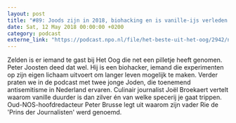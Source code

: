 ```yaml
---
layout: post
title: "#89: Joods zijn in 2018, biohacking en is vanille-ijs verleden tijd?"
date: Sat, 12 May 2018 00:00:00 +0200
category: podcast
externe_link: "https://podcast.npo.nl/file/het-beste-uit-het-oog/2942/nporadio1_het-beste-uit-het-oog_20180512_89-joods-zijn-in-2018-biohacking-en-is-vanille-ijs-verleden-tijd.mp3"
---
```


Zelden is er iemand te gast bij Het Oog die net een pilletje heeft genomen. Peter Joosten deed dat wel. Hij is een biohacker, iemand die experimenten op zijn eigen lichaam uitvoert om langer leven mogelijk te maken. Verder praten we in de podcast met twee jonge Joden, die toenemend antisemitisme in Nederland ervaren. Culinair journalist Joël Broekaert vertelt waarom vanille duurder is dan zilver én van welke specerij je gaat trippen. Oud-NOS-hoofdredacteur Peter Brusse legt uit waarom zijn vader Rie de 'Prins der Journalisten' werd genoemd.
